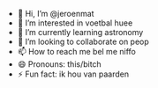 - 👋 Hi, I’m @jeroenmat
- 👀 I’m interested in voetbal huee
- 🌱 I’m currently learning astronomy
- 💞️ I’m looking to collaborate on peop
- 📫 How to reach me bel me niffo
- 😄 Pronouns: this/bitch
- ⚡ Fun fact: ik hou van paarden 

<!---
jeroenmat/jeroenmat is a ✨ special ✨ repository because its `README.md` (this file) appears on your GitHub profile.
You can click the Preview link to take a look at your changes.
--->
